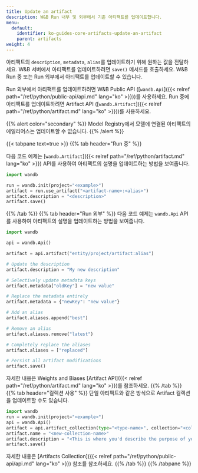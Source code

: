 ```yaml
---
title: Update an artifact
description: W&B Run 내부 및 외부에서 기존 아티팩트를 업데이트합니다.
menu:
  default:
    identifier: ko-guides-core-artifacts-update-an-artifact
    parent: artifacts
weight: 4
---
```


아티팩트의 `description`, `metadata`, `alias`를 업데이트하기 위해 원하는 값을 전달하세요. W&B 서버에서 아티팩트를 업데이트하려면 `save()` 메서드를 호출하세요. W&B Run 중 또는 Run 외부에서 아티팩트를 업데이트할 수 있습니다.

Run 외부에서 아티팩트를 업데이트하려면 W&B Public API ([`wandb.Api`]({{< relref path="/ref/python/public-api/api.md" lang="ko" >}}))를 사용하세요. Run 중에 아티팩트를 업데이트하려면 Artifact API ([`wandb.Artifact`]({{< relref path="/ref/python/artifact.md" lang="ko" >}}))를 사용하세요.

{{% alert color="secondary" %}}
Model Registry에서 모델에 연결된 아티팩트의 에일리어스는 업데이트할 수 없습니다.
{{% /alert %}}

{{< tabpane text=true >}}
  {{% tab header="Run 중" %}}

다음 코드 예제는 [`wandb.Artifact`]({{< relref path="/ref/python/artifact.md" lang="ko" >}}) API를 사용하여 아티팩트의 설명을 업데이트하는 방법을 보여줍니다.

```python
import wandb

run = wandb.init(project="<example>")
artifact = run.use_artifact("<artifact-name>:<alias>")
artifact.description = "<description>"
artifact.save()
```
  {{% /tab %}}
  {{% tab header="Run 외부" %}}
다음 코드 예제는 `wandb.Api` API를 사용하여 아티팩트의 설명을 업데이트하는 방법을 보여줍니다.

```python
import wandb

api = wandb.Api()

artifact = api.artifact("entity/project/artifact:alias")

# Update the description
artifact.description = "My new description"

# Selectively update metadata keys
artifact.metadata["oldKey"] = "new value"

# Replace the metadata entirely
artifact.metadata = {"newKey": "new value"}

# Add an alias
artifact.aliases.append("best")

# Remove an alias
artifact.aliases.remove("latest")

# Completely replace the aliases
artifact.aliases = ["replaced"]

# Persist all artifact modifications
artifact.save()
```

자세한 내용은 Weights and Biases [Artifact API]({{< relref path="/ref/python/artifact.md" lang="ko" >}})를 참조하세요.
  {{% /tab %}}
  {{% tab header="컬렉션 사용" %}}
단일 아티팩트와 같은 방식으로 Artifact 컬렉션을 업데이트할 수도 있습니다.

```python
import wandb
run = wandb.init(project="<example>")
api = wandb.Api()
artifact = api.artifact_collection(type="<type-name>", collection="<collection-name>")
artifact.name = "<new-collection-name>"
artifact.description = "<This is where you'd describe the purpose of your collection.>"
artifact.save()
```
자세한 내용은 [Artifacts Collection]({{< relref path="/ref/python/public-api/api.md" lang="ko" >}}) 참조를 참조하세요.
  {{% /tab %}}
{{% /tabpane %}}
